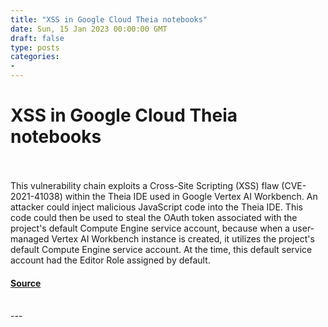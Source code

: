 ```yaml
---
title: "XSS in Google Cloud Theia notebooks"
date: Sun, 15 Jan 2023 00:00:00 GMT
draft: false
type: posts
categories: 
- 
---
```

# XSS in Google Cloud Theia notebooks

<br/>

<br/>
This vulnerability chain exploits a Cross-Site Scripting (XSS) flaw (CVE-2021-41038) within the Theia IDE used in Google Vertex AI Workbench. An attacker could inject malicious JavaScript code into the Theia IDE. This code could then be used to steal the OAuth token associated with the project's default Compute Engine service account, because when a user-managed Vertex AI Workbench instance is created, it utilizes the project's default Compute Engine service account. At the time, this default service account had the Editor Role assigned by default.

#### [Source](https://www.cloudvulndb.org/gcp-vertex-theia-xss)

<br/>
---
